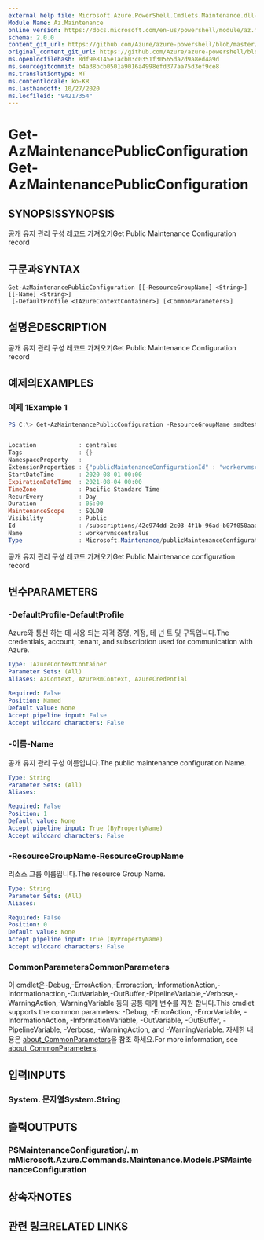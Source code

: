 ```yaml
---
external help file: Microsoft.Azure.PowerShell.Cmdlets.Maintenance.dll-Help.xml
Module Name: Az.Maintenance
online version: https://docs.microsoft.com/en-us/powershell/module/az.maintenance/get-azmaintenancepublicconfiguration
schema: 2.0.0
content_git_url: https://github.com/Azure/azure-powershell/blob/master/src/Maintenance/Maintenance/help/Get-AzMaintenancePublicConfiguration.md
original_content_git_url: https://github.com/Azure/azure-powershell/blob/master/src/Maintenance/Maintenance/help/Get-AzMaintenancePublicConfiguration.md
ms.openlocfilehash: 8df9e8145e1acb03c0351f30565da2d9a8ed4a9d
ms.sourcegitcommit: b4a38bcb0501a9016a4998efd377aa75d3ef9ce8
ms.translationtype: MT
ms.contentlocale: ko-KR
ms.lasthandoff: 10/27/2020
ms.locfileid: "94217354"
---
```

# <span data-ttu-id="eb8e0-101">Get-AzMaintenancePublicConfiguration</span><span class="sxs-lookup"><span data-stu-id="eb8e0-101">Get-AzMaintenancePublicConfiguration</span></span>

## <span data-ttu-id="eb8e0-102">SYNOPSIS</span><span class="sxs-lookup"><span data-stu-id="eb8e0-102">SYNOPSIS</span></span>
<span data-ttu-id="eb8e0-103">공개 유지 관리 구성 레코드 가져오기</span><span class="sxs-lookup"><span data-stu-id="eb8e0-103">Get Public Maintenance Configuration record</span></span>

## <span data-ttu-id="eb8e0-104">구문과</span><span class="sxs-lookup"><span data-stu-id="eb8e0-104">SYNTAX</span></span>

```
Get-AzMaintenancePublicConfiguration [[-ResourceGroupName] <String>] [[-Name] <String>]
 [-DefaultProfile <IAzureContextContainer>] [<CommonParameters>]
```

## <span data-ttu-id="eb8e0-105">설명은</span><span class="sxs-lookup"><span data-stu-id="eb8e0-105">DESCRIPTION</span></span>
<span data-ttu-id="eb8e0-106">공개 유지 관리 구성 레코드 가져오기</span><span class="sxs-lookup"><span data-stu-id="eb8e0-106">Get Public Maintenance Configuration record</span></span>

## <span data-ttu-id="eb8e0-107">예제의</span><span class="sxs-lookup"><span data-stu-id="eb8e0-107">EXAMPLES</span></span>

### <span data-ttu-id="eb8e0-108">예제 1</span><span class="sxs-lookup"><span data-stu-id="eb8e0-108">Example 1</span></span>
```powershell
PS C:\> Get-AzMaintenancePublicConfiguration -ResourceGroupName smdtest -Name workervmscentralus


Location            : centralus
Tags                : {}
NamespaceProperty   :
ExtensionProperties : {"publicMaintenanceConfigurationId" : "workervmscentralus"}
StartDateTime       : 2020-08-01 00:00
ExpirationDateTime  : 2021-08-04 00:00
TimeZone            : Pacific Standard Time
RecurEvery          : Day
Duration            : 05:00
MaintenanceScope    : SQLDB
Visibility          : Public
Id                  : /subscriptions/42c974dd-2c03-4f1b-96ad-b07f050aaa74/resourcegroups/smdtest/providers/Microsoft.Maintenance/publicMaintenanceConfigurations/workervmscentralus
Name                : workervmscentralus
Type                : Microsoft.Maintenance/publicMaintenanceConfigurations
```

<span data-ttu-id="eb8e0-109">공개 유지 관리 구성 레코드 가져오기</span><span class="sxs-lookup"><span data-stu-id="eb8e0-109">Get Public Maintenance configuration record</span></span>

## <span data-ttu-id="eb8e0-110">변수</span><span class="sxs-lookup"><span data-stu-id="eb8e0-110">PARAMETERS</span></span>

### <span data-ttu-id="eb8e0-111">-DefaultProfile</span><span class="sxs-lookup"><span data-stu-id="eb8e0-111">-DefaultProfile</span></span>
<span data-ttu-id="eb8e0-112">Azure와 통신 하는 데 사용 되는 자격 증명, 계정, 테 넌 트 및 구독입니다.</span><span class="sxs-lookup"><span data-stu-id="eb8e0-112">The credentials, account, tenant, and subscription used for communication with Azure.</span></span>

```yaml
Type: IAzureContextContainer
Parameter Sets: (All)
Aliases: AzContext, AzureRmContext, AzureCredential

Required: False
Position: Named
Default value: None
Accept pipeline input: False
Accept wildcard characters: False
```

### <span data-ttu-id="eb8e0-113">-이름</span><span class="sxs-lookup"><span data-stu-id="eb8e0-113">-Name</span></span>
<span data-ttu-id="eb8e0-114">공개 유지 관리 구성 이름입니다.</span><span class="sxs-lookup"><span data-stu-id="eb8e0-114">The public maintenance configuration Name.</span></span>

```yaml
Type: String
Parameter Sets: (All)
Aliases:

Required: False
Position: 1
Default value: None
Accept pipeline input: True (ByPropertyName)
Accept wildcard characters: False
```

### <span data-ttu-id="eb8e0-115">-ResourceGroupName</span><span class="sxs-lookup"><span data-stu-id="eb8e0-115">-ResourceGroupName</span></span>
<span data-ttu-id="eb8e0-116">리소스 그룹 이름입니다.</span><span class="sxs-lookup"><span data-stu-id="eb8e0-116">The resource Group Name.</span></span>

```yaml
Type: String
Parameter Sets: (All)
Aliases:

Required: False
Position: 0
Default value: None
Accept pipeline input: True (ByPropertyName)
Accept wildcard characters: False
```

### <span data-ttu-id="eb8e0-117">CommonParameters</span><span class="sxs-lookup"><span data-stu-id="eb8e0-117">CommonParameters</span></span>
<span data-ttu-id="eb8e0-118">이 cmdlet은-Debug,-ErrorAction,-Erroraction,-InformationAction,-Informationaction,-OutVariable,-OutBuffer,-PipelineVariable,-Verbose,-WarningAction,-WarningVariable 등의 공통 매개 변수를 지원 합니다.</span><span class="sxs-lookup"><span data-stu-id="eb8e0-118">This cmdlet supports the common parameters: -Debug, -ErrorAction, -ErrorVariable, -InformationAction, -InformationVariable, -OutVariable, -OutBuffer, -PipelineVariable, -Verbose, -WarningAction, and -WarningVariable.</span></span> <span data-ttu-id="eb8e0-119">자세한 내용은 [about_CommonParameters](http://go.microsoft.com/fwlink/?LinkID=113216)을 참조 하세요.</span><span class="sxs-lookup"><span data-stu-id="eb8e0-119">For more information, see [about_CommonParameters](http://go.microsoft.com/fwlink/?LinkID=113216).</span></span>

## <span data-ttu-id="eb8e0-120">입력</span><span class="sxs-lookup"><span data-stu-id="eb8e0-120">INPUTS</span></span>

### <span data-ttu-id="eb8e0-121">System. 문자열</span><span class="sxs-lookup"><span data-stu-id="eb8e0-121">System.String</span></span>

## <span data-ttu-id="eb8e0-122">출력</span><span class="sxs-lookup"><span data-stu-id="eb8e0-122">OUTPUTS</span></span>

### <span data-ttu-id="eb8e0-123">PSMaintenanceConfiguration/. m m</span><span class="sxs-lookup"><span data-stu-id="eb8e0-123">Microsoft.Azure.Commands.Maintenance.Models.PSMaintenanceConfiguration</span></span>

## <span data-ttu-id="eb8e0-124">상속자</span><span class="sxs-lookup"><span data-stu-id="eb8e0-124">NOTES</span></span>

## <span data-ttu-id="eb8e0-125">관련 링크</span><span class="sxs-lookup"><span data-stu-id="eb8e0-125">RELATED LINKS</span></span>
